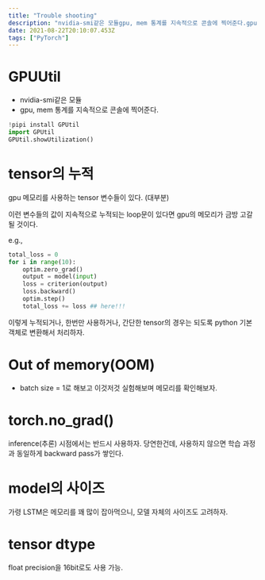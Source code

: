 ```yaml
---
title: "Trouble shooting"
description: "nvidia-smi같은 모듈gpu, mem 통계를 지속적으로 콘솔에 찍어준다.gpu 메모리를 사용하는 tensor 변수들이 있다. (대부분)이런 변수들의 값이 지속적으로 누적되는 loop문이 있다면 gpu의 메모리가 금방 고갈될 것이다.e.g.,"
date: 2021-08-22T20:10:07.453Z
tags: ["PyTorch"]
---
```

# GPUUtil
- nvidia-smi같은 모듈
- gpu, mem 통계를 지속적으로 콘솔에 찍어준다.

```python
!pipi install GPUtil
import GPUtil
GPUtil.showUtilization()
```

# tensor의 누적
gpu 메모리를 사용하는 tensor 변수들이 있다. (대부분)

이런 변수들의 값이 지속적으로 누적되는 loop문이 있다면 gpu의 메모리가 금방 고갈될 것이다.

e.g.,
```python
total_loss = 0
for i in range(10):
	optim.zero_grad()
    output = model(input)
    loss = criterion(output)
    loss.backward()
    optim.step()
    total_loss += loss ## here!!!    
```

이렇게 누적되거나, 한번만 사용하거나, 간단한 tensor의 경우는 되도록 python 기본 객체로 변환해서 처리하자.


# Out of memory(OOM)
- batch size = 1로 해보고 이것저것 실험해보며 메모리를 확인해보자.

# torch.no_grad()
inference(추론) 시점에서는 반드시 사용하자. 당연한건데, 사용하지 않으면 학습 과정과 동일하게 backward pass가 쌓인다.

# model의 사이즈
가령 LSTM은 메모리를 꽤 많이 잡아먹으니, 모델 자체의 사이즈도 고려하자.

# tensor dtype
float precision을 16bit로도 사용 가능.